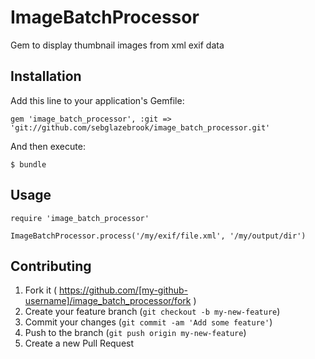 # ImageBatchProcessor

Gem to display thumbnail images from xml exif data

## Installation

Add this line to your application's Gemfile:

    gem 'image_batch_processor', :git => 'git://github.com/sebglazebrook/image_batch_processor.git'

And then execute:

    $ bundle

## Usage

    require 'image_batch_processor'
    
    ImageBatchProcessor.process('/my/exif/file.xml', '/my/output/dir')

## Contributing

1. Fork it ( https://github.com/[my-github-username]/image_batch_processor/fork )
2. Create your feature branch (`git checkout -b my-new-feature`)
3. Commit your changes (`git commit -am 'Add some feature'`)
4. Push to the branch (`git push origin my-new-feature`)
5. Create a new Pull Request
